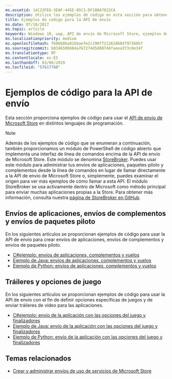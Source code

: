 ```yaml
---
ms.assetid: 14C23FE6-3EAF-445E-85C1-DF188A7822CA
description: Utilice los ejemplos de código en esta sección para obtener más información sobre el uso de la API de envío de Microsoft Store.
title: Ejemplos de código para la API de envío
ms.date: 07/10/2017
ms.topic: article
keywords: Windows 10, uwp, API de envío de Microsoft Store, ejemplos de código
ms.localizationpriority: medium
ms.openlocfilehash: f60668ba81bbaefe2c190f7212618684797366bf
ms.sourcegitcommit: b034650b684a767274d5d88746faeea373c8e34f
ms.translationtype: MT
ms.contentlocale: es-ES
ms.lasthandoff: 03/06/2019
ms.locfileid: "57617740"
---
```

# <a name="code-examples-for-the-submission-api"></a>Ejemplos de código para la API de envío

Esta sección proporciona ejemplos de código para usar el [API de envío de Microsoft Store](create-and-manage-submissions-using-windows-store-services.md) en distintos lenguajes de programación.

> [!NOTE]
> Además de los ejemplos de código que se enumeran a continuación, también proporcionamos un módulo de PowerShell de código abierto que implementa una interfaz de línea de comandos encima de la API de envío de Microsoft Store. Este módulo se denomina [StoreBroker](https://aka.ms/storebroker). Puedes usar este módulo para administrar tus envíos de aplicaciones, paquetes piloto y complementos desde la línea de comandos en lugar de llamar directamente a la API de envío de Microsoft Store o, simplemente, puedes examinar el origen para ver más ejemplos de cómo llamar a esta API. El módulo StoreBroker se usa activamente dentro de Microsoft como método principal para enviar muchas aplicaciones propias a la Store. Para obtener más información, consulta nuestra [página de StoreBroker en GitHub](https://aka.ms/storebroker).

## <a name="app-submissions-add-on-submissions-and-package-flight-submissions"></a>Envíos de aplicaciones, envíos de complementos y envíos de paquetes piloto

En los siguientes artículos se proporcionan ejemplos de código para usar la API de envío para crear envíos de aplicaciones, envíos de complementos y envíos de paquetes piloto.

* [C#ejemplo: envíos de aplicaciones, complementos y vuelos](csharp-code-examples-for-the-windows-store-submission-api.md)
* [Ejemplo de Java: envíos de aplicaciones, complementos y vuelos](java-code-examples-for-the-windows-store-submission-api.md)
* [Ejemplo de Python: envíos de aplicaciones, complementos y vuelos](python-code-examples-for-the-windows-store-submission-api.md)

## <a name="game-options-and-trailers"></a>Tráileres y opciones de juego

En los siguientes artículos se proporcionan ejemplos de código para usar la API de envío con el fin de definir opciones específicas de juegos y de enviar tráileres de vídeo para las aplicaciones.

* [C#ejemplo: envío de la aplicación con las opciones del juego y finalizadores](csharp-code-examples-for-submissions-game-options-and-trailers.md)
* [Ejemplo de Java: envío de la aplicación con las opciones del juego y finalizadores](java-code-examples-for-submissions-game-options-and-trailers.md)
* [Ejemplo de Python: envío de la aplicación con las opciones del juego y finalizadores](python-code-examples-for-submissions-game-options-and-trailers.md)

## <a name="related-topics"></a>Temas relacionados

* [Crear y administrar envíos de uso de servicios de Microsoft Store](create-and-manage-submissions-using-windows-store-services.md)
